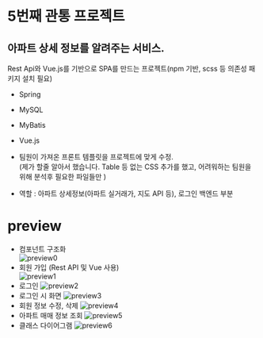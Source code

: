 # 5번째 관통 프로젝트

## 아파트 상세 정보를 알려주는 서비스.

Rest Api와 Vue.js를 기반으로 SPA를 만드는 프로젝트(npm 기반, scss 등 의존성 패키지 설치 필요)

- Spring
- MySQL
- MyBatis
- Vue.js

- 팀원이 가져온 프론트 템플릿을 프로젝트에 맞게 수정.  
  (제가 할줄 알아서 했습니다. Table 등 없는 CSS 추가를 했고, 어려워하는 팀원을 위해 분석후 필요한 파일들만  )
- 역할 : 아파트 상세정보(아파트 실거래가, 지도 API 등), 로그인 백엔드 부분

# preview

- 컴포넌트 구조화  
  ![preview0](./img/preview0.PNG)
- 회원 가입 (Rest API 및 Vue 사용)  
  ![preview1](./img/preview1.png)
- 로그인
  ![preview2](./img/preview2.png)
- 로그인 시 화면
  ![preview3](./img/preview3.PNG)
- 회원 정보 수정, 삭제
  ![preview4](./img/preview4.PNG)
- 아파트 매매 정보 조회
  ![preview5](./img/preview5.PNG)
- 클래스 다이어그램
  ![preview6](./img/preview6.PNG)
